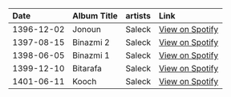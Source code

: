 | Date       | Album Title   | artists   | Link                                                                     |
|:-----------|:--------------|:----------|:-------------------------------------------------------------------------|
| 1396-12-02 | Jonoun        | Saleck    | [View on Spotify](https://open.spotify.com/album/4gpFSTuBATrARFWS5lemve) |
| 1397-08-15 | Binazmi 2     | Saleck    | [View on Spotify](https://open.spotify.com/album/2MKfkDbzEV8V3PEyjnJaTP) |
| 1398-06-05 | Binazmi 1     | Saleck    | [View on Spotify](https://open.spotify.com/album/7nXGgSifkutQcZ5hRq1vot) |
| 1399-12-10 | Bitarafa      | Saleck    | [View on Spotify](https://open.spotify.com/album/1AChlYCCZFyyjLL6Gk293g) |
| 1401-06-11 | Kooch         | Saleck    | [View on Spotify](https://open.spotify.com/album/1QPYuHeLUM2ij37uFxM85l) |